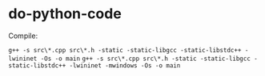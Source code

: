 # do-python-code

Compile:

```g++ -s src\*.cpp src\*.h -static -static-libgcc -static-libstdc++ -lwininet -Os -o main```
```g++ -s src\*.cpp src\*.h -static -static-libgcc -static-libstdc++ -lwininet -mwindows -Os -o main```